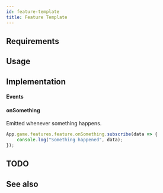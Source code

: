 ```yaml
---
id: feature-template
title: Feature Template
---
```


<!--- introduction text, can be a bit personal -->

## Requirements
<!-- Everything that is needed for this feature to work -->

## Usage
<!--- Example script that displays most of the functionality -->

## Implementation
<!--- Implementation details -->

#### Events
<!--- Events this feature emits -->
#### onSomething
Emitted whenever something happens.
```ts
App.game.features.feature.onSomething.subscribe(data => {
    console.log("Something happened", data);
});
```

## TODO
<!---
Nothing yet...
-->

## See also 
<!--- Any links to the GitHub or docs that might be relevant
- One
- Another
-->
